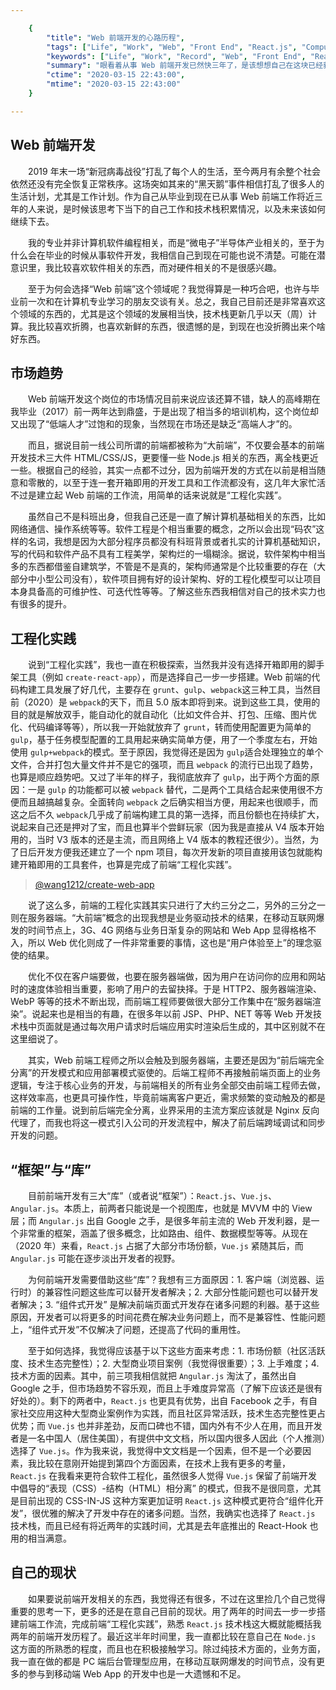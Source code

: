 ```yaml
---

    {
        "title": "Web 前端开发的心路历程",
        "tags": ["Life", "Work", "Web", "Front End", "React.js", "Computer Technology"],
        "keywords": ["Life", "Work", "Record", "Web", "Front End", "React.js"],
        "summary": "眼看着从事 Web 前端开发已然快三年了，是该想想自己在这块已经获得的东西，和以后的选择了。",
        "ctime": "2020-03-15 22:43:00",
        "mtime": "2020-03-15 22:43:00"
    }

---
```


## Web 前端开发

　　2019 年末一场“新冠病毒战役”打乱了每个人的生活，至今两月有余整个社会依然还没有完全恢复正常秩序。这场突如其来的“黑天鹅”事件相信打乱了很多人的生活计划，尤其是工作计划。作为自己从毕业到现在已从事 Web 前端工作将近三年的人来说，是时候该思考下当下的自己工作和技术栈积累情况，以及未来该如何继续下去。

　　我的专业并非计算机软件编程相关，而是“微电子”半导体产业相关的，至于为什么会在毕业的时候从事软件开发，我相信自己到现在可能也说不清楚。可能在潜意识里，我比较喜欢软件相关的东西，而对硬件相关的不是很感兴趣。

　　至于为何会选择“Web 前端”这个领域呢？我觉得算是一种巧合吧，也许与毕业前一次和在计算机专业学习的朋友交谈有关。总之，我自己目前还是非常喜欢这个领域的东西的，尤其是这个领域的发展相当快，技术栈更新几乎以天（周）计算。我比较喜欢折腾，也喜欢新鲜的东西，很遗憾的是，到现在也没折腾出来个啥好东西。

## 市场趋势

　　Web 前端开发这个岗位的市场情况目前来说应该还算不错，缺人的高峰期在我毕业（2017）前一两年达到鼎盛，于是出现了相当多的培训机构，这个岗位却又出现了“低端人才”过饱和的现象，当然现在市场还是缺乏“高端人才”的。

　　而且，据说目前一线公司所谓的前端都被称为“大前端”，不仅要会基本的前端开发技术三大件 HTML/CSS/JS，更要懂一些 Node.js 相关的东西，离全栈更近一些。根据自己的经验，其实一点都不过分，因为前端开发的方式在以前是相当随意和零散的，以至于连一套开箱即用的开发工具和工作流都没有，这几年大家忙活不过是建立起 Web 前端的工作流，用简单的话来说就是“工程化实践”。

　　虽然自己不是科班出身，但我自己还是一直了解计算机基础相关的东西，比如网络通信、操作系统等等。软件工程是个相当重要的概念，之所以会出现“码农”这样的名词，我想是因为大部分程序员都没有科班背景或者扎实的计算机基础知识，写的代码和软件产品不具有工程美学，架构烂的一塌糊涂。据说，软件架构中相当多的东西都借鉴自建筑学，不管是不是真的，架构师通常是个比较重要的存在（大部分中小型公司没有），软件项目拥有好的设计架构、好的工程化模型可以让项目本身具备高的可维护性、可迭代性等等。了解这些东西我相信对自己的技术实力也有很多的提升。

## 工程化实践

　　说到“工程化实践”，我也一直在积极探索，当然我并没有选择开箱即用的脚手架工具（例如 `create-react-app`），而是选择自己一步一步搭建。Web 前端的代码构建工具发展了好几代，主要存在 `grunt`、`gulp`、`webpack`这三种工具，当然目前（2020）是 `webpack`的天下，而且 5.0 版本即将到来。说到这些工具，使用的目的就是解放双手，能自动化的就自动化（比如文件合并、打包、压缩、图片优化、代码编译等等），所以我一开始就放弃了 `grunt`，转而使用配置更为简单的 `gulp`，基于任务模型配置的工具用起来确实简单方便，用了一个季度左右，开始使用 `gulp+webpack`的模式。至于原因，我觉得还是因为 `gulp`适合处理独立的单个文件，合并打包大量文件并不是它的强项，而且 `webpack` 的流行已出现了趋势，也算是顺应趋势吧。又过了半年的样子，我彻底放弃了 `gulp`，出于两个方面的原因：一是 `gulp` 的功能都可以被 `webpack` 替代，二是两个工具结合起来使用很不方便而且越搞越复杂。全面转向 `webpack` 之后确实相当方便，用起来也很顺手，而这之后不久 `webpack`几乎成了前端构建工具的第一选择，而且份额也在持续扩大，说起来自己还是押对了宝，而且也算半个尝鲜玩家（因为我是直接从 V4 版本开始用的，当时 V3 版本的还是主流，而且网络上 V4 版本的教程还很少）。当然，为了日后开发方便我还建立了一个 npm 项目，每次开发新的项目直接用该包就能构建开箱即用的工具套件，也算是完成了前端“工程化实践”。

> [@wang1212/create-web-app](https://www.npmjs.com/package/@wang1212/create-web-app)

　　说了这么多，前端的工程化实践其实只进行了大约三分之二，另外的三分之一则在服务器端。“大前端”概念的出现我想是业务驱动技术的结果，在移动互联网爆发的时间节点上，3G、4G 网络与业务日渐复杂的网站和 Web App 显得格格不入，所以 Web 优化则成了一件非常重要的事情，这也是“用户体验至上”的理念驱使的结果。

　　优化不仅在客户端要做，也要在服务器端做，因为用户在访问你的应用和网站时的速度体验相当重要，影响了用户的去留抉择。于是 HTTP2、服务器端渲染、WebP 等等的技术不断出现，而前端工程师要做很大部分工作集中在“服务器端渲染”。说起来也是相当的有趣，在很多年以前 JSP、PHP、NET 等等 Web 开发技术栈中页面就是通过每次用户请求时后端应用实时渲染后生成的，其中区别就不在这里细说了。

　　其实，Web 前端工程师之所以会触及到服务器端，主要还是因为“前后端完全分离”的开发模式和应用部署模式驱使的。后端工程师不再接触前端页面上的业务逻辑，专注于核心业务的开发，与前端相关的所有业务全部交由前端工程师去做，这样效率高，也更具可操作性，毕竟前端离客户更近，需求频繁的变动触及的都是前端的工作量。说到前后端完全分离，业界采用的主流方案应该就是 Nginx 反向代理了，而我也将这一模式引入公司的开发流程中，解决了前后端跨域调试和同步开发的问题。

## “框架”与“库”

　　目前前端开发有三大“库”（或者说“框架”）：`React.js`、`Vue.js`、`Angular.js`。本质上，前两者只能说是一个视图库，也就是 MVVM 中的 View 层；而 `Angular.js` 出自 Google 之手，是很多年前主流的 Web 开发利器，是一个非常重的框架，涵盖了很多概念，比如路由、组件、数据模型等等。从现在（2020 年）来看，`React.js` 占据了大部分市场份额，`Vue.js` 紧随其后，而 `Angular.js` 可能在逐步淡出开发者的视野。

　　为何前端开发需要借助这些“库”？我想有三方面原因：1. 客户端（浏览器、运行时）的兼容性问题这些库可以替开发者解决；2. 大部分性能问题也可以替开发者解决；3. “组件式开发” 是解决前端页面式开发存在诸多问题的利器。基于这些原因，开发者可以将更多的时间花费在解决业务问题上，而不是兼容性、性能问题上，“组件式开发”不仅解决了问题，还提高了代码的重用性。

　　至于如何选择，我觉得应该基于以下这些方面来考虑：1. 市场份额（社区活跃度、技术生态完整性）；2. 大型商业项目案例（我觉得很重要）；3. 上手难度；4. 技术方面的因素。其中，前三项我相信就把 `Angular.js` 淘汰了，虽然出自 Google 之手，但市场趋势不容乐观，而且上手难度异常高（了解下应该还是很有好处的）。剩下的两者中，`React.js` 也更具有优势，出自 Facebook 之手，有自家社交应用这种大型商业案例作为实践，而且社区异常活跃，技术生态完整性更占优势；而 `Vue.js` 也并非差劲，反而口碑也不错，国内外有不少人在用，而且开发者是一名中国人（居住美国），有提供中文文档，所以国内很多人因此（个人推测）选择了 `Vue.js`。作为我来说，我觉得中文文档是一个因素，但不是一个必要因素，我比较在意刚开始提到第四个方面因素，在技术上我有更多的考量，`React.js` 在我看来更符合软件工程化，虽然很多人觉得 `Vue.js` 保留了前端开发中倡导的“表现（CSS）-结构（HTML）相分离” 的模式，但我不是很同意，尤其是目前出现的 CSS-IN-JS 这种方案更加证明 `React.js` 这种模式更符合“组件化开发”，很优雅的解决了开发中存在的诸多问题。当然，我确实也选择了 `React.js` 技术栈，而且已经有将近两年的实践时间，尤其是去年底推出的 React-Hook 也用的相当满意。

## 自己的现状

　　如果要说前端开发相关的东西，我觉得还有很多，不过在这里捡几个自己觉得重要的思考一下，更多的还是在意自己目前的现状。用了两年的时间去一步一步搭建前端工作流，完成前端“工程化实践”，熟悉 `React.js` 技术栈这大概就能概括我两年的前端开发历程了。最近这半年时间里，我一直都比较在意自己在 `Node.js` 这方面的所熟悉的程度，而且也在积极接触学习。除过纯技术方面的，业务方面，我一直在做的都是 PC 端后台管理型应用，在移动互联网爆发的时间节点，没有更多的参与到移动端 Web App 的开发中也是一大遗憾和不足。